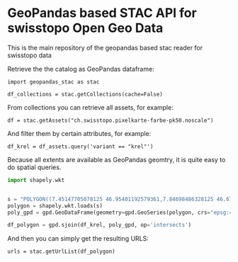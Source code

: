 # GeoPandas based STAC API for swisstopo Open Geo Data

This is the main repository of the geopandas based stac reader for swisstopo data

Retrieve the the catalog as GeoPandas dataframe:

``import geopandas_stac as stac``

``df_collections = stac.getCollections(cache=False)``

From collections you can retrieve all assets, for example:

``df = stac.getAssets("ch.swisstopo.pixelkarte-farbe-pk50.noscale")``

And filter them by certain attributes, for example:

``df_krel = df_assets.query('variant == "krel"')``

Because all extents are available as GeoPandas geomtry, it is quite easy to do spatial queries.

```python
import shapely.wkt


s = "POLYGON((7.45147705078125 46.95401192579361,7.84698486328125 46.677710064644344,8.35235595703125 47.00647991252098,7.915649414062499 47.336961408985005,7.45147705078125 46.95401192579361))"
polygon = shapely.wkt.loads(s)
poly_gpd = gpd.GeoDataFrame(geometry=gpd.GeoSeries(polygon, crs="epsg:4326"))

df_polygon = gpd.sjoin(df_krel, poly_gpd, op='intersects')
```

And then you can simply get the resulting URLS:


``urls = stac.getUrlList(df_polygon)``

